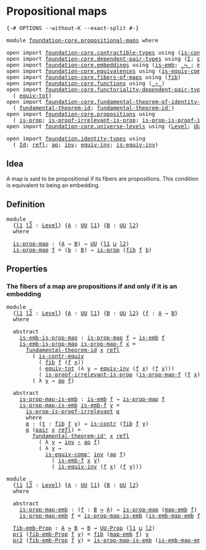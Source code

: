 # Propositional maps

<pre class="Agda"><a id="31" class="Symbol">{-#</a> <a id="35" class="Keyword">OPTIONS</a> <a id="43" class="Pragma">--without-K</a> <a id="55" class="Pragma">--exact-split</a> <a id="69" class="Symbol">#-}</a>

<a id="74" class="Keyword">module</a> <a id="81" href="foundation-core.propositional-maps.html" class="Module">foundation-core.propositional-maps</a> <a id="116" class="Keyword">where</a>

<a id="123" class="Keyword">open</a> <a id="128" class="Keyword">import</a> <a id="135" href="foundation-core.contractible-types.html" class="Module">foundation-core.contractible-types</a> <a id="170" class="Keyword">using</a> <a id="176" class="Symbol">(</a><a id="177" href="foundation-core.contractible-types.html#3230" class="Function">is-contr-equiv</a><a id="191" class="Symbol">;</a> <a id="193" href="foundation-core.contractible-types.html#925" class="Function">is-contr</a><a id="201" class="Symbol">)</a>
<a id="203" class="Keyword">open</a> <a id="208" class="Keyword">import</a> <a id="215" href="foundation-core.dependent-pair-types.html" class="Module">foundation-core.dependent-pair-types</a> <a id="252" class="Keyword">using</a> <a id="258" class="Symbol">(</a><a id="259" href="foundation-core.dependent-pair-types.html#502" class="Record">Σ</a><a id="260" class="Symbol">;</a> <a id="262" href="foundation-core.dependent-pair-types.html#575" class="InductiveConstructor">pair</a><a id="266" class="Symbol">;</a> <a id="268" href="foundation-core.dependent-pair-types.html#592" class="Field">pr1</a><a id="271" class="Symbol">;</a> <a id="273" href="foundation-core.dependent-pair-types.html#604" class="Field">pr2</a><a id="276" class="Symbol">)</a>
<a id="278" class="Keyword">open</a> <a id="283" class="Keyword">import</a> <a id="290" href="foundation-core.embeddings.html" class="Module">foundation-core.embeddings</a> <a id="317" class="Keyword">using</a> <a id="323" class="Symbol">(</a><a id="324" href="foundation-core.embeddings.html#980" class="Function">is-emb</a><a id="330" class="Symbol">;</a> <a id="332" href="foundation-core.embeddings.html#1062" class="Function Operator">_↪_</a><a id="335" class="Symbol">;</a> <a id="337" href="foundation-core.embeddings.html#1205" class="Function">map-emb</a><a id="344" class="Symbol">;</a> <a id="346" href="foundation-core.embeddings.html#1252" class="Function">is-emb-map-emb</a><a id="360" class="Symbol">)</a>
<a id="362" class="Keyword">open</a> <a id="367" class="Keyword">import</a> <a id="374" href="foundation-core.equivalences.html" class="Module">foundation-core.equivalences</a> <a id="403" class="Keyword">using</a> <a id="409" class="Symbol">(</a><a id="410" href="foundation-core.equivalences.html#7528" class="Function">is-equiv-comp&#39;</a><a id="424" class="Symbol">;</a> <a id="426" href="foundation-core.equivalences.html#1607" class="Function Operator">_≃_</a><a id="429" class="Symbol">)</a>
<a id="431" class="Keyword">open</a> <a id="436" class="Keyword">import</a> <a id="443" href="foundation-core.fibers-of-maps.html" class="Module">foundation-core.fibers-of-maps</a> <a id="474" class="Keyword">using</a> <a id="480" class="Symbol">(</a><a id="481" href="foundation-core.fibers-of-maps.html#928" class="Function">fib</a><a id="484" class="Symbol">)</a>
<a id="486" class="Keyword">open</a> <a id="491" class="Keyword">import</a> <a id="498" href="foundation-core.functions.html" class="Module">foundation-core.functions</a> <a id="524" class="Keyword">using</a> <a id="530" class="Symbol">(</a><a id="531" href="foundation-core.functions.html#407" class="Function Operator">_∘_</a><a id="534" class="Symbol">)</a>
<a id="536" class="Keyword">open</a> <a id="541" class="Keyword">import</a> <a id="548" href="foundation-core.functoriality-dependent-pair-types.html" class="Module">foundation-core.functoriality-dependent-pair-types</a> <a id="599" class="Keyword">using</a>
  <a id="607" class="Symbol">(</a> <a id="609" href="foundation-core.functoriality-dependent-pair-types.html#6804" class="Function">equiv-tot</a><a id="618" class="Symbol">)</a>
<a id="620" class="Keyword">open</a> <a id="625" class="Keyword">import</a> <a id="632" href="foundation-core.fundamental-theorem-of-identity-types.html" class="Module">foundation-core.fundamental-theorem-of-identity-types</a> <a id="686" class="Keyword">using</a>
  <a id="694" class="Symbol">(</a> <a id="696" href="foundation-core.fundamental-theorem-of-identity-types.html#1888" class="Function">fundamental-theorem-id</a><a id="718" class="Symbol">;</a> <a id="720" href="foundation-core.fundamental-theorem-of-identity-types.html#2160" class="Function">fundamental-theorem-id&#39;</a><a id="743" class="Symbol">)</a>
<a id="745" class="Keyword">open</a> <a id="750" class="Keyword">import</a> <a id="757" href="foundation-core.propositions.html" class="Module">foundation-core.propositions</a> <a id="786" class="Keyword">using</a>
  <a id="794" class="Symbol">(</a> <a id="796" href="foundation-core.propositions.html#1246" class="Function">is-prop</a><a id="803" class="Symbol">;</a> <a id="805" href="foundation-core.propositions.html#2978" class="Function">is-proof-irrelevant-is-prop</a><a id="832" class="Symbol">;</a> <a id="834" href="foundation-core.propositions.html#3151" class="Function">is-prop-is-proof-irrelevant</a><a id="861" class="Symbol">;</a> <a id="863" href="foundation-core.propositions.html#1322" class="Function">UU-Prop</a><a id="870" class="Symbol">)</a>
<a id="872" class="Keyword">open</a> <a id="877" class="Keyword">import</a> <a id="884" href="foundation-core.universe-levels.html" class="Module">foundation-core.universe-levels</a> <a id="916" class="Keyword">using</a> <a id="922" class="Symbol">(</a><a id="923" href="Agda.Primitive.html#597" class="Postulate">Level</a><a id="928" class="Symbol">;</a> <a id="930" href="foundation-core.universe-levels.html#222" class="Primitive">UU</a><a id="932" class="Symbol">;</a> <a id="934" href="Agda.Primitive.html#810" class="Primitive Operator">_⊔_</a><a id="937" class="Symbol">)</a>

<a id="940" class="Keyword">open</a> <a id="945" class="Keyword">import</a> <a id="952" href="foundation.identity-types.html" class="Module">foundation.identity-types</a> <a id="978" class="Keyword">using</a>
  <a id="986" class="Symbol">(</a> <a id="988" href="foundation-core.identity-types.html#641" class="Datatype">Id</a><a id="990" class="Symbol">;</a> <a id="992" href="foundation-core.identity-types.html#694" class="InductiveConstructor">refl</a><a id="996" class="Symbol">;</a> <a id="998" href="foundation-core.identity-types.html#2853" class="Function">ap</a><a id="1000" class="Symbol">;</a> <a id="1002" href="foundation-core.identity-types.html#1552" class="Function">inv</a><a id="1005" class="Symbol">;</a> <a id="1007" href="foundation.identity-types.html#1155" class="Function">equiv-inv</a><a id="1016" class="Symbol">;</a> <a id="1018" href="foundation.identity-types.html#1027" class="Function">is-equiv-inv</a><a id="1030" class="Symbol">)</a>
</pre>
## Idea

A map is said to be propositional if its fibers are propositions. This condition is equivalent to being an embedding.

## Definition

<pre class="Agda"><a id="1188" class="Keyword">module</a> <a id="1195" href="foundation-core.propositional-maps.html#1195" class="Module">_</a>
  <a id="1199" class="Symbol">{</a><a id="1200" href="foundation-core.propositional-maps.html#1200" class="Bound">l1</a> <a id="1203" href="foundation-core.propositional-maps.html#1203" class="Bound">l2</a> <a id="1206" class="Symbol">:</a> <a id="1208" href="Agda.Primitive.html#597" class="Postulate">Level</a><a id="1213" class="Symbol">}</a> <a id="1215" class="Symbol">{</a><a id="1216" href="foundation-core.propositional-maps.html#1216" class="Bound">A</a> <a id="1218" class="Symbol">:</a> <a id="1220" href="foundation-core.universe-levels.html#222" class="Primitive">UU</a> <a id="1223" href="foundation-core.propositional-maps.html#1200" class="Bound">l1</a><a id="1225" class="Symbol">}</a> <a id="1227" class="Symbol">{</a><a id="1228" href="foundation-core.propositional-maps.html#1228" class="Bound">B</a> <a id="1230" class="Symbol">:</a> <a id="1232" href="foundation-core.universe-levels.html#222" class="Primitive">UU</a> <a id="1235" href="foundation-core.propositional-maps.html#1203" class="Bound">l2</a><a id="1237" class="Symbol">}</a>
  <a id="1241" class="Keyword">where</a>

  <a id="1250" href="foundation-core.propositional-maps.html#1250" class="Function">is-prop-map</a> <a id="1262" class="Symbol">:</a> <a id="1264" class="Symbol">(</a><a id="1265" href="foundation-core.propositional-maps.html#1216" class="Bound">A</a> <a id="1267" class="Symbol">→</a> <a id="1269" href="foundation-core.propositional-maps.html#1228" class="Bound">B</a><a id="1270" class="Symbol">)</a> <a id="1272" class="Symbol">→</a> <a id="1274" href="foundation-core.universe-levels.html#222" class="Primitive">UU</a> <a id="1277" class="Symbol">(</a><a id="1278" href="foundation-core.propositional-maps.html#1200" class="Bound">l1</a> <a id="1281" href="Agda.Primitive.html#810" class="Primitive Operator">⊔</a> <a id="1283" href="foundation-core.propositional-maps.html#1203" class="Bound">l2</a><a id="1285" class="Symbol">)</a>
  <a id="1289" href="foundation-core.propositional-maps.html#1250" class="Function">is-prop-map</a> <a id="1301" href="foundation-core.propositional-maps.html#1301" class="Bound">f</a> <a id="1303" class="Symbol">=</a> <a id="1305" class="Symbol">(</a><a id="1306" href="foundation-core.propositional-maps.html#1306" class="Bound">b</a> <a id="1308" class="Symbol">:</a> <a id="1310" href="foundation-core.propositional-maps.html#1228" class="Bound">B</a><a id="1311" class="Symbol">)</a> <a id="1313" class="Symbol">→</a> <a id="1315" href="foundation-core.propositions.html#1246" class="Function">is-prop</a> <a id="1323" class="Symbol">(</a><a id="1324" href="foundation-core.fibers-of-maps.html#928" class="Function">fib</a> <a id="1328" href="foundation-core.propositional-maps.html#1301" class="Bound">f</a> <a id="1330" href="foundation-core.propositional-maps.html#1306" class="Bound">b</a><a id="1331" class="Symbol">)</a>
</pre>
## Properties

### The fibers of a map are propositions if and only if it is an embedding

<pre class="Agda"><a id="1437" class="Keyword">module</a> <a id="1444" href="foundation-core.propositional-maps.html#1444" class="Module">_</a>
  <a id="1448" class="Symbol">{</a><a id="1449" href="foundation-core.propositional-maps.html#1449" class="Bound">l1</a> <a id="1452" href="foundation-core.propositional-maps.html#1452" class="Bound">l2</a> <a id="1455" class="Symbol">:</a> <a id="1457" href="Agda.Primitive.html#597" class="Postulate">Level</a><a id="1462" class="Symbol">}</a> <a id="1464" class="Symbol">{</a><a id="1465" href="foundation-core.propositional-maps.html#1465" class="Bound">A</a> <a id="1467" class="Symbol">:</a> <a id="1469" href="foundation-core.universe-levels.html#222" class="Primitive">UU</a> <a id="1472" href="foundation-core.propositional-maps.html#1449" class="Bound">l1</a><a id="1474" class="Symbol">}</a> <a id="1476" class="Symbol">{</a><a id="1477" href="foundation-core.propositional-maps.html#1477" class="Bound">B</a> <a id="1479" class="Symbol">:</a> <a id="1481" href="foundation-core.universe-levels.html#222" class="Primitive">UU</a> <a id="1484" href="foundation-core.propositional-maps.html#1452" class="Bound">l2</a><a id="1486" class="Symbol">}</a> <a id="1488" class="Symbol">{</a><a id="1489" href="foundation-core.propositional-maps.html#1489" class="Bound">f</a> <a id="1491" class="Symbol">:</a> <a id="1493" href="foundation-core.propositional-maps.html#1465" class="Bound">A</a> <a id="1495" class="Symbol">→</a> <a id="1497" href="foundation-core.propositional-maps.html#1477" class="Bound">B</a><a id="1498" class="Symbol">}</a>
  <a id="1502" class="Keyword">where</a>

  <a id="1511" class="Keyword">abstract</a>
    <a id="1524" href="foundation-core.propositional-maps.html#1524" class="Function">is-emb-is-prop-map</a> <a id="1543" class="Symbol">:</a> <a id="1545" href="foundation-core.propositional-maps.html#1250" class="Function">is-prop-map</a> <a id="1557" href="foundation-core.propositional-maps.html#1489" class="Bound">f</a> <a id="1559" class="Symbol">→</a> <a id="1561" href="foundation-core.embeddings.html#980" class="Function">is-emb</a> <a id="1568" href="foundation-core.propositional-maps.html#1489" class="Bound">f</a>
    <a id="1574" href="foundation-core.propositional-maps.html#1524" class="Function">is-emb-is-prop-map</a> <a id="1593" href="foundation-core.propositional-maps.html#1593" class="Bound">is-prop-map-f</a> <a id="1607" href="foundation-core.propositional-maps.html#1607" class="Bound">x</a> <a id="1609" class="Symbol">=</a>
      <a id="1617" href="foundation-core.fundamental-theorem-of-identity-types.html#1888" class="Function">fundamental-theorem-id</a> <a id="1640" href="foundation-core.propositional-maps.html#1607" class="Bound">x</a> <a id="1642" href="foundation-core.identity-types.html#694" class="InductiveConstructor">refl</a>
        <a id="1655" class="Symbol">(</a> <a id="1657" href="foundation-core.contractible-types.html#3230" class="Function">is-contr-equiv</a>
          <a id="1682" class="Symbol">(</a> <a id="1684" href="foundation-core.fibers-of-maps.html#928" class="Function">fib</a> <a id="1688" href="foundation-core.propositional-maps.html#1489" class="Bound">f</a> <a id="1690" class="Symbol">(</a><a id="1691" href="foundation-core.propositional-maps.html#1489" class="Bound">f</a> <a id="1693" href="foundation-core.propositional-maps.html#1607" class="Bound">x</a><a id="1694" class="Symbol">))</a>
          <a id="1707" class="Symbol">(</a> <a id="1709" href="foundation-core.functoriality-dependent-pair-types.html#6804" class="Function">equiv-tot</a> <a id="1719" class="Symbol">(λ</a> <a id="1722" href="foundation-core.propositional-maps.html#1722" class="Bound">y</a> <a id="1724" class="Symbol">→</a> <a id="1726" href="foundation.identity-types.html#1155" class="Function">equiv-inv</a> <a id="1736" class="Symbol">(</a><a id="1737" href="foundation-core.propositional-maps.html#1489" class="Bound">f</a> <a id="1739" href="foundation-core.propositional-maps.html#1607" class="Bound">x</a><a id="1740" class="Symbol">)</a> <a id="1742" class="Symbol">(</a><a id="1743" href="foundation-core.propositional-maps.html#1489" class="Bound">f</a> <a id="1745" href="foundation-core.propositional-maps.html#1722" class="Bound">y</a><a id="1746" class="Symbol">)))</a>
          <a id="1760" class="Symbol">(</a> <a id="1762" href="foundation-core.propositions.html#2978" class="Function">is-proof-irrelevant-is-prop</a> <a id="1790" class="Symbol">(</a><a id="1791" href="foundation-core.propositional-maps.html#1593" class="Bound">is-prop-map-f</a> <a id="1805" class="Symbol">(</a><a id="1806" href="foundation-core.propositional-maps.html#1489" class="Bound">f</a> <a id="1808" href="foundation-core.propositional-maps.html#1607" class="Bound">x</a><a id="1809" class="Symbol">))</a> <a id="1812" class="Symbol">(</a><a id="1813" href="foundation-core.dependent-pair-types.html#575" class="InductiveConstructor">pair</a> <a id="1818" href="foundation-core.propositional-maps.html#1607" class="Bound">x</a> <a id="1820" href="foundation-core.identity-types.html#694" class="InductiveConstructor">refl</a><a id="1824" class="Symbol">)))</a>
        <a id="1836" class="Symbol">(</a> <a id="1838" class="Symbol">λ</a> <a id="1840" href="foundation-core.propositional-maps.html#1840" class="Bound">y</a> <a id="1842" class="Symbol">→</a> <a id="1844" href="foundation-core.identity-types.html#2853" class="Function">ap</a> <a id="1847" href="foundation-core.propositional-maps.html#1489" class="Bound">f</a><a id="1848" class="Symbol">)</a>

  <a id="1853" class="Keyword">abstract</a>
    <a id="1866" href="foundation-core.propositional-maps.html#1866" class="Function">is-prop-map-is-emb</a> <a id="1885" class="Symbol">:</a> <a id="1887" href="foundation-core.embeddings.html#980" class="Function">is-emb</a> <a id="1894" href="foundation-core.propositional-maps.html#1489" class="Bound">f</a> <a id="1896" class="Symbol">→</a> <a id="1898" href="foundation-core.propositional-maps.html#1250" class="Function">is-prop-map</a> <a id="1910" href="foundation-core.propositional-maps.html#1489" class="Bound">f</a>
    <a id="1916" href="foundation-core.propositional-maps.html#1866" class="Function">is-prop-map-is-emb</a> <a id="1935" href="foundation-core.propositional-maps.html#1935" class="Bound">is-emb-f</a> <a id="1944" href="foundation-core.propositional-maps.html#1944" class="Bound">y</a> <a id="1946" class="Symbol">=</a>
      <a id="1954" href="foundation-core.propositions.html#3151" class="Function">is-prop-is-proof-irrelevant</a> <a id="1982" href="foundation-core.propositional-maps.html#2002" class="Function">α</a>
      <a id="1990" class="Keyword">where</a>
      <a id="2002" href="foundation-core.propositional-maps.html#2002" class="Function">α</a> <a id="2004" class="Symbol">:</a> <a id="2006" class="Symbol">(</a><a id="2007" href="foundation-core.propositional-maps.html#2007" class="Bound">t</a> <a id="2009" class="Symbol">:</a> <a id="2011" href="foundation-core.fibers-of-maps.html#928" class="Function">fib</a> <a id="2015" href="foundation-core.propositional-maps.html#1489" class="Bound">f</a> <a id="2017" href="foundation-core.propositional-maps.html#1944" class="Bound">y</a><a id="2018" class="Symbol">)</a> <a id="2020" class="Symbol">→</a> <a id="2022" href="foundation-core.contractible-types.html#925" class="Function">is-contr</a> <a id="2031" class="Symbol">(</a><a id="2032" href="foundation-core.fibers-of-maps.html#928" class="Function">fib</a> <a id="2036" href="foundation-core.propositional-maps.html#1489" class="Bound">f</a> <a id="2038" href="foundation-core.propositional-maps.html#1944" class="Bound">y</a><a id="2039" class="Symbol">)</a>
      <a id="2047" href="foundation-core.propositional-maps.html#2002" class="Function">α</a> <a id="2049" class="Symbol">(</a><a id="2050" href="foundation-core.dependent-pair-types.html#575" class="InductiveConstructor">pair</a> <a id="2055" href="foundation-core.propositional-maps.html#2055" class="Bound">x</a> <a id="2057" href="foundation-core.identity-types.html#694" class="InductiveConstructor">refl</a><a id="2061" class="Symbol">)</a> <a id="2063" class="Symbol">=</a>
        <a id="2073" href="foundation-core.fundamental-theorem-of-identity-types.html#2160" class="Function">fundamental-theorem-id&#39;</a> <a id="2097" href="foundation-core.propositional-maps.html#2055" class="Bound">x</a> <a id="2099" href="foundation-core.identity-types.html#694" class="InductiveConstructor">refl</a>
          <a id="2114" class="Symbol">(</a> <a id="2116" class="Symbol">λ</a> <a id="2118" href="foundation-core.propositional-maps.html#2118" class="Bound">y</a> <a id="2120" class="Symbol">→</a> <a id="2122" href="foundation-core.identity-types.html#1552" class="Function">inv</a> <a id="2126" href="foundation-core.functions.html#407" class="Function Operator">∘</a> <a id="2128" href="foundation-core.identity-types.html#2853" class="Function">ap</a> <a id="2131" href="foundation-core.propositional-maps.html#1489" class="Bound">f</a><a id="2132" class="Symbol">)</a>
          <a id="2144" class="Symbol">(</a> <a id="2146" class="Symbol">λ</a> <a id="2148" href="foundation-core.propositional-maps.html#2148" class="Bound">y</a> <a id="2150" class="Symbol">→</a>
            <a id="2164" href="foundation-core.equivalences.html#7528" class="Function">is-equiv-comp&#39;</a> <a id="2179" href="foundation-core.identity-types.html#1552" class="Function">inv</a> <a id="2183" class="Symbol">(</a><a id="2184" href="foundation-core.identity-types.html#2853" class="Function">ap</a> <a id="2187" href="foundation-core.propositional-maps.html#1489" class="Bound">f</a><a id="2188" class="Symbol">)</a>
              <a id="2204" class="Symbol">(</a> <a id="2206" href="foundation-core.propositional-maps.html#1935" class="Bound">is-emb-f</a> <a id="2215" href="foundation-core.propositional-maps.html#2055" class="Bound">x</a> <a id="2217" href="foundation-core.propositional-maps.html#2148" class="Bound">y</a><a id="2218" class="Symbol">)</a>
              <a id="2234" class="Symbol">(</a> <a id="2236" href="foundation.identity-types.html#1027" class="Function">is-equiv-inv</a> <a id="2249" class="Symbol">(</a><a id="2250" href="foundation-core.propositional-maps.html#1489" class="Bound">f</a> <a id="2252" href="foundation-core.propositional-maps.html#2055" class="Bound">x</a><a id="2253" class="Symbol">)</a> <a id="2255" class="Symbol">(</a><a id="2256" href="foundation-core.propositional-maps.html#1489" class="Bound">f</a> <a id="2258" href="foundation-core.propositional-maps.html#2148" class="Bound">y</a><a id="2259" class="Symbol">)))</a>

<a id="2264" class="Keyword">module</a> <a id="2271" href="foundation-core.propositional-maps.html#2271" class="Module">_</a>
  <a id="2275" class="Symbol">{</a><a id="2276" href="foundation-core.propositional-maps.html#2276" class="Bound">l1</a> <a id="2279" href="foundation-core.propositional-maps.html#2279" class="Bound">l2</a> <a id="2282" class="Symbol">:</a> <a id="2284" href="Agda.Primitive.html#597" class="Postulate">Level</a><a id="2289" class="Symbol">}</a> <a id="2291" class="Symbol">{</a><a id="2292" href="foundation-core.propositional-maps.html#2292" class="Bound">A</a> <a id="2294" class="Symbol">:</a> <a id="2296" href="foundation-core.universe-levels.html#222" class="Primitive">UU</a> <a id="2299" href="foundation-core.propositional-maps.html#2276" class="Bound">l1</a><a id="2301" class="Symbol">}</a> <a id="2303" class="Symbol">{</a><a id="2304" href="foundation-core.propositional-maps.html#2304" class="Bound">B</a> <a id="2306" class="Symbol">:</a> <a id="2308" href="foundation-core.universe-levels.html#222" class="Primitive">UU</a> <a id="2311" href="foundation-core.propositional-maps.html#2279" class="Bound">l2</a><a id="2313" class="Symbol">}</a>
  <a id="2317" class="Keyword">where</a>

  <a id="2326" class="Keyword">abstract</a>
    <a id="2339" href="foundation-core.propositional-maps.html#2339" class="Function">is-prop-map-emb</a> <a id="2355" class="Symbol">:</a> <a id="2357" class="Symbol">(</a><a id="2358" href="foundation-core.propositional-maps.html#2358" class="Bound">f</a> <a id="2360" class="Symbol">:</a> <a id="2362" href="foundation-core.propositional-maps.html#2304" class="Bound">B</a> <a id="2364" href="foundation-core.embeddings.html#1062" class="Function Operator">↪</a> <a id="2366" href="foundation-core.propositional-maps.html#2292" class="Bound">A</a><a id="2367" class="Symbol">)</a> <a id="2369" class="Symbol">→</a> <a id="2371" href="foundation-core.propositional-maps.html#1250" class="Function">is-prop-map</a> <a id="2383" class="Symbol">(</a><a id="2384" href="foundation-core.embeddings.html#1205" class="Function">map-emb</a> <a id="2392" href="foundation-core.propositional-maps.html#2358" class="Bound">f</a><a id="2393" class="Symbol">)</a>
    <a id="2399" href="foundation-core.propositional-maps.html#2339" class="Function">is-prop-map-emb</a> <a id="2415" href="foundation-core.propositional-maps.html#2415" class="Bound">f</a> <a id="2417" class="Symbol">=</a> <a id="2419" href="foundation-core.propositional-maps.html#1866" class="Function">is-prop-map-is-emb</a> <a id="2438" class="Symbol">(</a><a id="2439" href="foundation-core.embeddings.html#1252" class="Function">is-emb-map-emb</a> <a id="2454" href="foundation-core.propositional-maps.html#2415" class="Bound">f</a><a id="2455" class="Symbol">)</a>

  <a id="2460" href="foundation-core.propositional-maps.html#2460" class="Function">fib-emb-Prop</a> <a id="2473" class="Symbol">:</a> <a id="2475" href="foundation-core.propositional-maps.html#2292" class="Bound">A</a> <a id="2477" href="foundation-core.embeddings.html#1062" class="Function Operator">↪</a> <a id="2479" href="foundation-core.propositional-maps.html#2304" class="Bound">B</a> <a id="2481" class="Symbol">→</a> <a id="2483" href="foundation-core.propositional-maps.html#2304" class="Bound">B</a> <a id="2485" class="Symbol">→</a> <a id="2487" href="foundation-core.propositions.html#1322" class="Function">UU-Prop</a> <a id="2495" class="Symbol">(</a><a id="2496" href="foundation-core.propositional-maps.html#2276" class="Bound">l1</a> <a id="2499" href="Agda.Primitive.html#810" class="Primitive Operator">⊔</a> <a id="2501" href="foundation-core.propositional-maps.html#2279" class="Bound">l2</a><a id="2503" class="Symbol">)</a>
  <a id="2507" href="foundation-core.dependent-pair-types.html#592" class="Field">pr1</a> <a id="2511" class="Symbol">(</a><a id="2512" href="foundation-core.propositional-maps.html#2460" class="Function">fib-emb-Prop</a> <a id="2525" href="foundation-core.propositional-maps.html#2525" class="Bound">f</a> <a id="2527" href="foundation-core.propositional-maps.html#2527" class="Bound">y</a><a id="2528" class="Symbol">)</a> <a id="2530" class="Symbol">=</a> <a id="2532" href="foundation-core.fibers-of-maps.html#928" class="Function">fib</a> <a id="2536" class="Symbol">(</a><a id="2537" href="foundation-core.embeddings.html#1205" class="Function">map-emb</a> <a id="2545" href="foundation-core.propositional-maps.html#2525" class="Bound">f</a><a id="2546" class="Symbol">)</a> <a id="2548" href="foundation-core.propositional-maps.html#2527" class="Bound">y</a>
  <a id="2552" href="foundation-core.dependent-pair-types.html#604" class="Field">pr2</a> <a id="2556" class="Symbol">(</a><a id="2557" href="foundation-core.propositional-maps.html#2460" class="Function">fib-emb-Prop</a> <a id="2570" href="foundation-core.propositional-maps.html#2570" class="Bound">f</a> <a id="2572" href="foundation-core.propositional-maps.html#2572" class="Bound">y</a><a id="2573" class="Symbol">)</a> <a id="2575" class="Symbol">=</a> <a id="2577" href="foundation-core.propositional-maps.html#1866" class="Function">is-prop-map-is-emb</a> <a id="2596" class="Symbol">(</a><a id="2597" href="foundation-core.embeddings.html#1252" class="Function">is-emb-map-emb</a> <a id="2612" href="foundation-core.propositional-maps.html#2570" class="Bound">f</a><a id="2613" class="Symbol">)</a> <a id="2615" href="foundation-core.propositional-maps.html#2572" class="Bound">y</a>
</pre>
